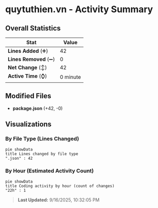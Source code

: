 # quytuthien.vn - Activity Summary 

## Overall Statistics

| Stat                   | Value                                                             |
| ---------------------- | ----------------------------------------------------------------- |
| **Lines Added** (➕)   | 42                                          |
| **Lines Removed** (➖) | 0                                        |
| **Net Change** (↕)    | 42                |
| **Active Time** (⌚)   | 0 minute |


## Modified Files
- **package.json** (+42, -0)

## Visualizations

### By File Type (Lines Changed)

```mermaid
pie showData
title Lines changed by file type
".json" : 42
```

### By Hour (Estimated Activity Count)

```mermaid
pie showData
title Coding activity by hour (count of changes)
"22h" : 1
```


> **Last Updated:** 9/16/2025, 10:32:05 PM